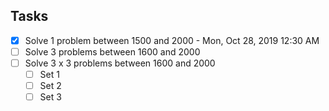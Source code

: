 ## Tasks

  - [x] Solve 1 problem  between 1500 and 2000 - Mon, Oct 28, 2019  12:30 AM
  - [ ] Solve 3 problems between 1600 and 2000
  - [ ] Solve 3 x 3 problems between 1600 and 2000
    - [ ] Set 1
    - [ ] Set 2
    - [ ] Set 3
